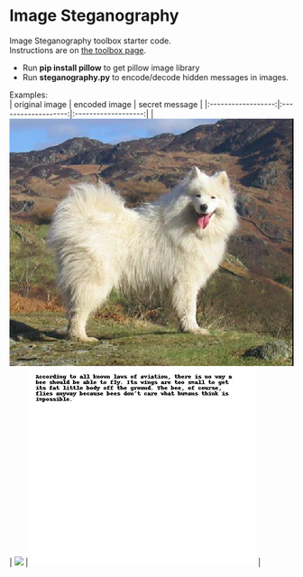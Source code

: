 
# Image Steganography

Image Steganography toolbox starter code.  
Instructions are on [the toolbox page](https://sd2020spring.github.io/toolboxes/image-steganography).  

- Run **pip install pillow** to get pillow image library  
- Run **steganography.py** to encode/decode hidden messages in images.  

Examples:  
| original image     |  encoded image      |  secret message     |
|:------------------:|:-------------------:|:-------------------:|
|  ![](images/samples/samoyed_lowres.png)  |  ![](images/samples/encoded_image_lowres.png)  |  ![](images/samples/decoded_image.png)  |
